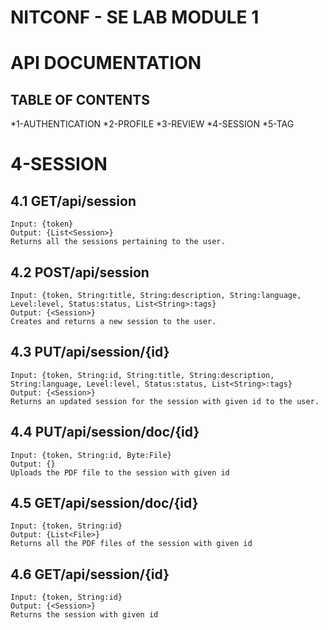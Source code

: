 # NITCONF - SE LAB MODULE 1 

# API DOCUMENTATION

TABLE OF CONTENTS
-------------------

*1-AUTHENTICATION
*2-PROFILE
*3-REVIEW
*4-SESSION
*5-TAG

# 4-SESSION

## 4.1 GET/api/session
    Input: {token}
    Output: {List<Session>}
    Returns all the sessions pertaining to the user.

## 4.2 POST/api/session
    Input: {token, String:title, String:description, String:language, Level:level, Status:status, List<String>:tags}
    Output: {<Session>}
    Creates and returns a new session to the user.

## 4.3 PUT/api/session/{id}
    Input: {token, String:id, String:title, String:description, String:language, Level:level, Status:status, List<String>:tags}
    Output: {<Session>}
    Returns an updated session for the session with given id to the user.

## 4.4 PUT/api/session/doc/{id}
    Input: {token, String:id, Byte:File}
    Output: {}
    Uploads the PDF file to the session with given id

## 4.5 GET/api/session/doc/{id}
    Input: {token, String:id}
    Output: {List<File>}
    Returns all the PDF files of the session with given id

## 4.6 GET/api/session/{id}
    Input: {token, String:id}
    Output: {<Session>}
    Returns the session with given id



